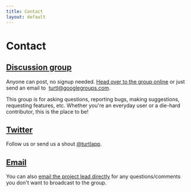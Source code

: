 ```yaml
---
title: Contact
layout: default
---
```


<h1>Contact</h1>

<h2><a href="http://groups.google.com/d/forum/turtl" target="_blank">Discussion group</a></h2>
<p>
Anyone can post, no signup needed.&#160;<a href="http://groups.google.com/d/forum/turtl" target="_blank">Head over to the group online</a>&#160;or
just send an email to&#160;
<a href="mailto:turtl@googlegroups.com">turtl@googlegroups.com</a>.
</p>
<p>
This group is for asking questions, reporting bugs, making suggestions,
requesting features, etc. Whether you're an everyday user or a die-hard
contributor, this is the place to be!
</p>


<h2><a href="https://twitter.com/turtlapp" target="_blank">Twitter</a></h2>
<p>
Follow us or send us a shout&#160;<a href="https://twitter.com/turtlapp" target="_blank">@turtlapp</a>.
</p>


<h2><a href="mailto:andrew@lyonbros.com">Email</a></h2>
<p>
You can also&#160;<a href="mailto:andrew@lyonbros.com">email the project lead directly</a>&#160;for
any questions/comments you don't want to broadcast to the group.
</p>

